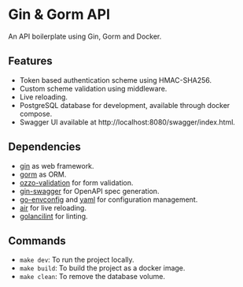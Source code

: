 # Gin & Gorm API
An API boilerplate using Gin, Gorm and Docker.

## Features
- Token based authentication scheme using HMAC-SHA256.
- Custom scheme validation using middleware.
- Live reloading.
- PostgreSQL database for development, available through docker compose.
- Swagger UI available at http://localhost:8080/swagger/index.html.

## Dependencies
- [gin](https://github.com/gin-gonic/gin) as web framework.
- [gorm](https://github.com/go-gorm/gorm) as ORM.
- [ozzo-validation](https://github.com/go-ozzo/ozzo-validation) for form
  validation.
- [gin-swagger](https://github.com/swaggo/gin-swagger) for OpenAPI spec
  generation.
- [go-envconfig](https://github.com/sethvargo/go-envconfig) and
  [yaml](https://github.com/go-yaml/yaml/tree/v3) for configuration management.
- [air](https://github.com/air-verse/air) for live reloading.
- [golancilint](https://github.com/golangci/golangci-lint) for linting.

## Commands
- `make dev`: To run the project locally.
- `make build`: To build the project as a docker image.
- `make clean`: To remove the database volume.
